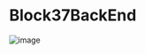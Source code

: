 # Block37BackEnd

![image](https://github.com/user-attachments/assets/63ff8bde-d7ec-4294-8ee3-4f7ef72b4c5c)

